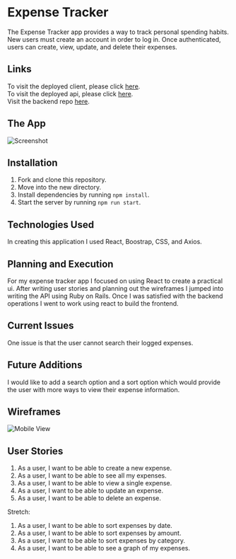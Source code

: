 # Expense Tracker

The Expense Tracker app provides a way to track personal spending habits.  New users must create an account in order to log in.  Once authenticated, users can create, view, update, and delete their expenses.

## Links

To visit the deployed client, please click [here](https://cpcurtis1218.github.io/capstone-client/#/). <br>
To visit the deployed api, please click [here](https://desolate-oasis-76612.herokuapp.com/). <br>
Visit the backend repo [here](https://github.com/cpcurtis1218/capstone-api).<br>

## The App

![Screenshot](https://i.imgur.com/LKqK3Qe.jpg)

## Installation
1. Fork and clone this repository.
1. Move into the new directory.
1. Install dependencies by running `npm install`.
1. Start the server by running `npm run start`.

## Technologies Used
In creating this application I used React, Boostrap, CSS, and Axios.

## Planning and Execution
For my expense tracker app I focused on using React to create a practical ui.  After
writing user stories and planning out the wireframes I jumped into writing the API
using Ruby on Rails.  Once I was satisfied with the backend operations I went to
work using react to build the frontend.


## Current Issues
One issue is that the user cannot search their logged expenses.


## Future Additions
I would like to add a search option and a sort option which would provide the user
with more ways to view their expense information.


## Wireframes
![Mobile View](https://i.imgur.com/nnPNEJO.png)


## User Stories
1. As a user, I want to be able to create a new expense.
1. As a user, I want to be able to see all my expenses.
1. As a user, I want to be able to view a single expense.
1. As a user, I want to be able to update an expense.
1. As a user, I want to be able to delete an expense.

Stretch:
1. As a user, I want to be able to sort expenses by date.
1. As a user, I want to be able to sort expenses by amount.
1. As a user, I want to be able to sort expenses by category.
1. As a user, I want to be able to see a graph of my expenses.
